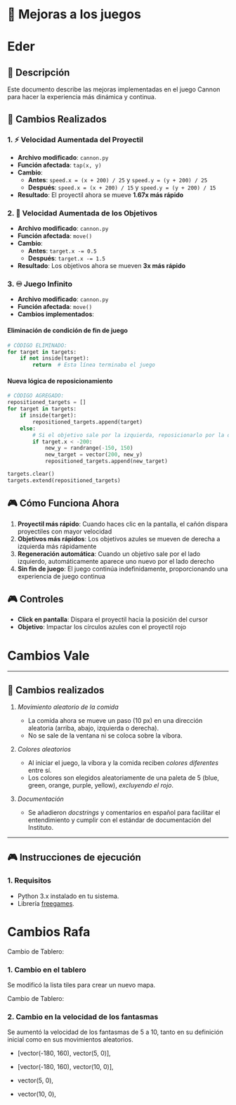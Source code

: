 # 🎯 Mejoras a los juegos

# Eder

## 📝 Descripción
Este documento describe las mejoras implementadas en el juego Cannon para hacer la experiencia más dinámica y continua.

## 🚀 Cambios Realizados

### 1. ⚡ Velocidad Aumentada del Proyectil
- **Archivo modificado**: `cannon.py`
- **Función afectada**: `tap(x, y)`
- **Cambio**: 
  - **Antes**: `speed.x = (x + 200) / 25` y `speed.y = (y + 200) / 25`
  - **Después**: `speed.x = (x + 200) / 15` y `speed.y = (y + 200) / 15`
- **Resultado**: El proyectil ahora se mueve **1.67x más rápido**

### 2. 🎯 Velocidad Aumentada de los Objetivos
- **Archivo modificado**: `cannon.py`
- **Función afectada**: `move()`
- **Cambio**:
  - **Antes**: `target.x -= 0.5`
  - **Después**: `target.x -= 1.5`
- **Resultado**: Los objetivos ahora se mueven **3x más rápido**

### 3. ♾️ Juego Infinito
- **Archivo modificado**: `cannon.py`
- **Función afectada**: `move()`
- **Cambios implementados**:

#### Eliminación de condición de fin de juego
```python
# CÓDIGO ELIMINADO:
for target in targets:
    if not inside(target):
        return  # Esta línea terminaba el juego
```

#### Nueva lógica de reposicionamiento
```python
# CÓDIGO AGREGADO:
repositioned_targets = []
for target in targets:
    if inside(target):
        repositioned_targets.append(target)
    else:
        # Si el objetivo sale por la izquierda, reposicionarlo por la derecha
        if target.x < -200:
            new_y = randrange(-150, 150)
            new_target = vector(200, new_y)
            repositioned_targets.append(new_target)

targets.clear()
targets.extend(repositioned_targets)
```

## 🎮 Cómo Funciona Ahora

1. **Proyectil más rápido**: Cuando haces clic en la pantalla, el cañón dispara proyectiles con mayor velocidad
2. **Objetivos más rápidos**: Los objetivos azules se mueven de derecha a izquierda más rápidamente
3. **Regeneración automática**: Cuando un objetivo sale por el lado izquierdo, automáticamente aparece uno nuevo por el lado derecho
4. **Sin fin de juego**: El juego continúa indefinidamente, proporcionando una experiencia de juego continua

## 🎮 Controles
- **Click en pantalla**: Dispara el proyectil hacia la posición del cursor
- **Objetivo**: Impactar los círculos azules con el proyectil rojo


# Cambios Vale 
---

## 📌 Cambios realizados

1. *Movimiento aleatorio de la comida*
   - La comida ahora se mueve un paso (10 px) en una dirección aleatoria (arriba, abajo, izquierda o derecha).
   - No se sale de la ventana ni se coloca sobre la víbora.

2. *Colores aleatorios*
   - Al iniciar el juego, la víbora y la comida reciben *colores diferentes* entre sí.
   - Los colores son elegidos aleatoriamente de una paleta de 5 (blue, green, orange, purple, yellow), *excluyendo el rojo*.

3. *Documentación*
   - Se añadieron *docstrings* y comentarios en español para facilitar el entendimiento y cumplir con el estándar de documentación del Instituto.

---

## 🎮 Instrucciones de ejecución

### 1. Requisitos
- Python 3.x instalado en tu sistema.
- Librería [freegames](https://pypi.org/project/freegames/).

# Cambios Rafa

Cambio de Tablero:
### 1. Cambio en el tablero
Se modificó la lista tiles para crear un nuevo mapa. 

Cambio de Tablero:
### 2. Cambio en la velocidad de los fantasmas
Se aumentó la velocidad de los fantasmas de 5 a 10, tanto en su definición inicial como en sus movimientos aleatorios.
- [vector(-180, 160), vector(5, 0)],
+ [vector(-180, 160), vector(10, 0)],

- vector(5, 0),
+ vector(10, 0),
